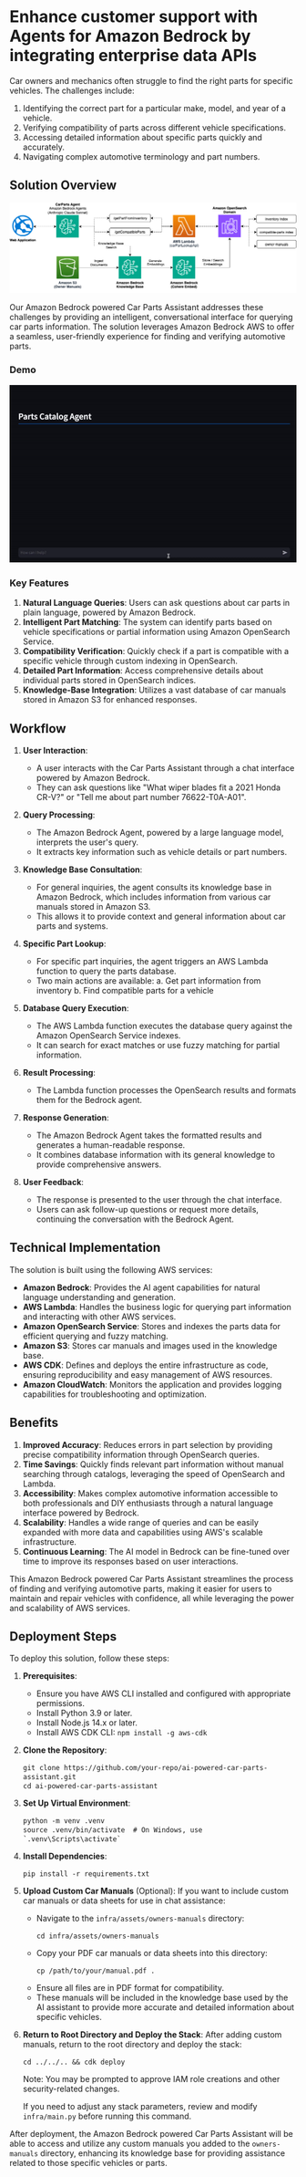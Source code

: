 # Enhance customer support with Agents for Amazon Bedrock by integrating enterprise data APIs

Car owners and mechanics often struggle to find the right parts for specific vehicles. The challenges include:

1. Identifying the correct part for a particular make, model, and year of a vehicle.
2. Verifying compatibility of parts across different vehicle specifications.
3. Accessing detailed information about specific parts quickly and accurately.
4. Navigating complex automotive terminology and part numbers.

## Solution Overview

![Architecture Diagram](./docs/arch.png)

Our Amazon Bedrock powered Car Parts Assistant addresses these challenges by providing an intelligent, conversational interface for querying car parts information. The solution leverages Amazon Bedrock AWS to offer a seamless, user-friendly experience for finding and verifying automotive parts.

### Demo

![Agent Demo](./docs/demo.gif)

### Key Features

1. **Natural Language Queries**: Users can ask questions about car parts in plain language, powered by Amazon Bedrock.
2. **Intelligent Part Matching**: The system can identify parts based on vehicle specifications or partial information using Amazon OpenSearch Service.
3. **Compatibility Verification**: Quickly check if a part is compatible with a specific vehicle through custom indexing in OpenSearch.
4. **Detailed Part Information**: Access comprehensive details about individual parts stored in OpenSearch indices.
5. **Knowledge-Base Integration**: Utilizes a vast database of car manuals stored in Amazon S3 for enhanced responses.

## Workflow

1. **User Interaction**:
   - A user interacts with the Car Parts Assistant through a chat interface powered by Amazon Bedrock.
   - They can ask questions like "What wiper blades fit a 2021 Honda CR-V?" or "Tell me about part number 76622-T0A-A01".

2. **Query Processing**:
   - The Amazon Bedrock Agent, powered by a large language model, interprets the user's query.
   - It extracts key information such as vehicle details or part numbers.

3. **Knowledge Base Consultation**:
   - For general inquiries, the agent consults its knowledge base in Amazon Bedrock, which includes information from various car manuals stored in Amazon S3.
   - This allows it to provide context and general information about car parts and systems.

4. **Specific Part Lookup**:
   - For specific part inquiries, the agent triggers an AWS Lambda function to query the parts database.
   - Two main actions are available:
     a. Get part information from inventory
     b. Find compatible parts for a vehicle

5. **Database Query Execution**:
   - The AWS Lambda function executes the database query against the Amazon OpenSearch Service indexes.
   - It can search for exact matches or use fuzzy matching for partial information.

6. **Result Processing**:
   - The Lambda function processes the OpenSearch results and formats them for the Bedrock agent.

7. **Response Generation**:
   - The Amazon Bedrock Agent takes the formatted results and generates a human-readable response.
   - It combines database information with its general knowledge to provide comprehensive answers.

8. **User Feedback**:
   - The response is presented to the user through the chat interface.
   - Users can ask follow-up questions or request more details, continuing the conversation with the Bedrock Agent.

## Technical Implementation

The solution is built using the following AWS services:

- **Amazon Bedrock**: Provides the AI agent capabilities for natural language understanding and generation.
- **AWS Lambda**: Handles the business logic for querying part information and interacting with other AWS services.
- **Amazon OpenSearch Service**: Stores and indexes the parts data for efficient querying and fuzzy matching.
- **Amazon S3**: Stores car manuals and images used in the knowledge base.
- **AWS CDK**: Defines and deploys the entire infrastructure as code, ensuring reproducibility and easy management of AWS resources.
- **Amazon CloudWatch**: Monitors the application and provides logging capabilities for troubleshooting and optimization.

## Benefits

1. **Improved Accuracy**: Reduces errors in part selection by providing precise compatibility information through OpenSearch queries.
2. **Time Savings**: Quickly finds relevant part information without manual searching through catalogs, leveraging the speed of OpenSearch and Lambda.
3. **Accessibility**: Makes complex automotive information accessible to both professionals and DIY enthusiasts through a natural language interface powered by Bedrock.
4. **Scalability**: Handles a wide range of queries and can be easily expanded with more data and capabilities using AWS's scalable infrastructure.
5. **Continuous Learning**: The AI model in Bedrock can be fine-tuned over time to improve its responses based on user interactions.

This Amazon Bedrock powered Car Parts Assistant streamlines the process of finding and verifying automotive parts, making it easier for users to maintain and repair vehicles with confidence, all while leveraging the power and scalability of AWS services.

## Deployment Steps

To deploy this solution, follow these steps:

1. **Prerequisites**:
   - Ensure you have AWS CLI installed and configured with appropriate permissions.
   - Install Python 3.9 or later.
   - Install Node.js 14.x or later.
   - Install AWS CDK CLI: `npm install -g aws-cdk`

2. **Clone the Repository**:
   ```
   git clone https://github.com/your-repo/ai-powered-car-parts-assistant.git
   cd ai-powered-car-parts-assistant
   ```

3. **Set Up Virtual Environment**:
   ```
   python -m venv .venv
   source .venv/bin/activate  # On Windows, use `.venv\Scripts\activate`
   ```

4. **Install Dependencies**:
   ```
   pip install -r requirements.txt
   ```

5. **Upload Custom Car Manuals** (Optional):
   If you want to include custom car manuals or data sheets for use in chat assistance:
   - Navigate to the `infra/assets/owners-manuals` directory:
     ```
     cd infra/assets/owners-manuals
     ```
   - Copy your PDF car manuals or data sheets into this directory:
     ```
     cp /path/to/your/manual.pdf .
     ```
   - Ensure all files are in PDF format for compatibility.
   - These manuals will be included in the knowledge base used by the AI assistant to provide more accurate and detailed information about specific vehicles.

6. **Return to Root Directory and Deploy the Stack**:
   After adding custom manuals, return to the root directory and deploy the stack:
   ```
   cd ../../.. && cdk deploy
   ```
   Note: You may be prompted to approve IAM role creations and other security-related changes.

   If you need to adjust any stack parameters, review and modify `infra/main.py` before running this command.

After deployment, the Amazon Bedrock powered Car Parts Assistant will be able to access and utilize any custom manuals you added to the `owners-manuals` directory, enhancing its knowledge base for providing assistance related to those specific vehicles or parts.
